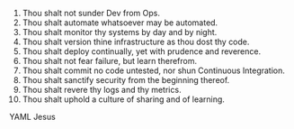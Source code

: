 1. Thou shalt not sunder Dev from Ops.
2. Thou shalt automate whatsoever may be automated.
3. Thou shalt monitor thy systems by day and by night.
4. Thou shalt version thine infrastructure as thou dost thy code.
5. Thou shalt deploy continually, yet with prudence and reverence.
6. Thou shalt not fear failure, but learn therefrom.
7. Thou shalt commit no code untested, nor shun Continuous Integration.
8. Thou shalt sanctify security from the beginning thereof.
9. Thou shalt revere thy logs and thy metrics.
10. Thou shalt uphold a culture of sharing and of learning.

YAML Jesus
 

<!---
Nuke0215/Nuke0215 is a ✨ special ✨ repository because its `README.md` (this file) appears on your GitHub profile.
You can click the Preview link to take a look at your changes.

1. Tu ne sépareras point le Dev du Ops.
Car l’agilité naît de leur union, et la collaboration est sainte aux yeux du cycle de vie logiciel.

2. Tu automatiseras tout ce qui peut l’être.
Scripts, pipelines et déploiements sont les outils sacrés pour bannir l’erreur humaine et gagner le temps divin.

3. Tu surveilleras ton système jour et nuit.
Prometheus et Grafana seront tes prophètes, car sans visibilité, le chaos s’installe.

4. Tu versionneras ton infrastructure comme ton code.
Terraform, Ansible, et Git seront tes tables de la loi, afin que ton système soit reproductible et béni.

5. Tu déploieras en continu, mais prudemment.
Car les releases fréquentes sont la voie de la paix, mais seules les tests te sauveront du désastre.

6. Tu adopteras l’échec comme maître.
Chaque incident sera pour toi une leçon, et le postmortem, une prière vers l'amélioration.

7. Tu ne commettras point de commit sans CI.
Car les pipelines de tests seront le jugement de ton code, et garantiront sa vertu.

8. Tu sanctifieras la sécurité dès l’origine.
DevSecOps sera ta voie, et nulle faille ne viendra corrompre ton temple numérique.

9. Tu honoreras les logs et les métriques.
Ils te guideront dans les ténèbres du bug, et te révèleront la vérité du système.

10. Tu cultiveras la culture du partage et de l’apprentissage.
Car DevOps est avant tout une foi commune, et la connaissance se multiplie lorsqu’elle se donne.

--->
